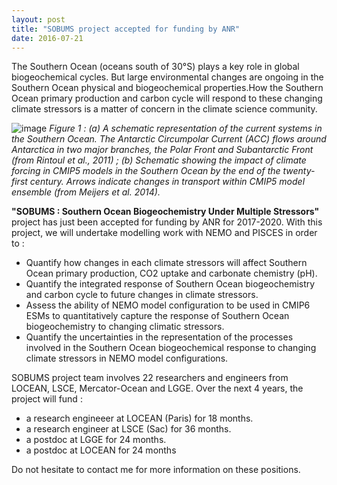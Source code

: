 ```yaml
---
layout: post
title: "SOBUMS project accepted for funding by ANR"
date: 2016-07-21
---
```



The Southern Ocean (oceans south of 30°S) plays a key role in global biogeochemical cycles. But large environmental changes are ongoing in the Southern Ocean physical and biogeochemical properties.How the Southern Ocean primary production and carbon cycle will respond to these changing climate stressors is a matter of concern in the climate science community.

![image]({{site.baseurl}}/img/sobums-meijers.png "A changing Southern Ocean.")
*Figure 1 : (a) A schematic representation of the current systems in the Southern Ocean. The Antarctic Circumpolar Current (ACC) flows around Antarctica in two major branches, the Polar Front and Subantarctic Front (from Rintoul et al., 2011) ; (b) Schematic showing the impact of climate forcing in CMIP5 models in the Southern Ocean by the end of the twenty-first century. Arrows indicate changes in transport within CMIP5 model ensemble (from Meijers et al. 2014).*

**"SOBUMS : Southern Ocean Biogeochemistry Under Multiple Stressors"** project has just been accepted for funding by ANR for 2017-2020. With this project, we will undertake modelling work with NEMO and PISCES in order to : 

 - Quantify how changes in each climate stressors will affect Southern Ocean primary production, CO2 uptake and carbonate chemistry (pH).
 - Quantify the integrated response of Southern Ocean biogeochemistry and carbon cycle to future changes in climate stressors.
 - Assess the ability of NEMO model configuration to be used in CMIP6 ESMs to quantitatively capture the response of Southern Ocean biogeochemistry to changing climatic stressors.
 - Quantify the uncertainties in the representation of the processes involved in the Southern Ocean biogeochemical response to changing climate stressors in NEMO model configurations.


SOBUMS project team involves 22 researchers and engineers from LOCEAN, LSCE, Mercator-Ocean and LGGE. Over the next 4 years, the project will fund : 

 - a research engineeer at LOCEAN (Paris) for 18 months.
 - a research engineer at LSCE (Sac) for 36 months.
 - a postdoc at LGGE for 24 months.
 - a postdoc at LOCEAN for 24 months

Do not hesitate to contact me for more information on these positions. 



